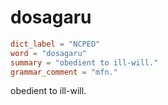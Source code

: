 # dosagaru

``` toml
dict_label = "NCPED"
word = "dosagaru"
summary = "obedient to ill-will."
grammar_comment = "mfn."
```

obedient to ill\-will.


